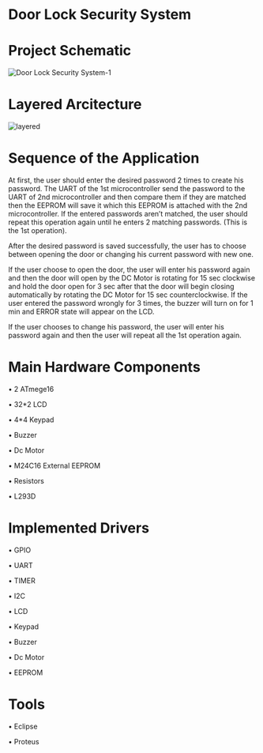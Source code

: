 # Door Lock Security System

# Project Schematic
![Door Lock Security System-1](https://user-images.githubusercontent.com/74562586/143597711-b2d9b4e7-2f56-4928-9f96-526463459150.jpg)


# Layered Arcitecture
![layered](https://user-images.githubusercontent.com/74562586/143593176-2e2f3415-2738-40c9-912d-0c7226bf9602.png)


# Sequence of the Application
At first, the user should enter the desired password 2 times to create his password. The UART of the 1st microcontroller send the password to the UART of 2nd microcontroller and then compare them if they are matched then the EEPROM will save it which this EEPROM is attached with the 2nd microcontroller. If the entered passwords aren’t matched, the user should repeat this operation again until he enters 2 matching passwords. (This is the 1st operation).

After the desired password is saved successfully, the user has to choose between opening the door or changing his current password with new one.

If the user choose to open the door, the user will enter his password again and then the door will open by the DC Motor is rotating for 15 sec clockwise and hold the door open for 3 sec after that the door will begin closing automatically by rotating the DC Motor for 15 sec counterclockwise. If the user entered the password wrongly for 3 times, the buzzer will turn on for 1 min and ERROR state will appear on the LCD.

If the user chooses to change his password, the user will enter his password again and then the user will repeat all the 1st operation again.



# Main Hardware Components
•	2 ATmege16

•	32*2 LCD

•	4*4 Keypad

•	Buzzer

•	Dc Motor

•	M24C16 External EEPROM

•	Resistors

•	L293D

# Implemented Drivers

•	GPIO

•	UART

•	TIMER

•	I2C

•	LCD

•	Keypad

•	Buzzer

•	Dc Motor

•	EEPROM

# Tools

•	Eclipse

•	Proteus




